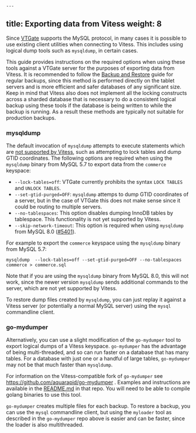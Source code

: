 	---
title: Exporting data from Vitess
weight: 8
---

Since [VTGate](../../concepts/vtgate/) supports the MySQL protocol, in many cases it is possible to use existing client utilities when connecting to Vitess. This includes using logical dump tools such as `mysqldump`, in certain cases.

This guide provides instructions on the required options when using these tools against a VTGate server for the purposes of exporting data from Vitess. It is recommended to follow the [Backup and Restore](../backup-and-restore/) guide for regular backups, since this method is performed directly on the tablet servers and is more efficient and safer databases of any significant size.  Keep in mind that Vitess also does not implement all the locking constructs across a sharded database that is necessary to do a consistent logical backup using these tools if the database is being written to while the backup is running. As a result these methods are typically not suitable for production backups.

### mysqldump

The default invocation of `mysqldump` attempts to execute statements which are [not supported by Vitess](../../reference/mysql-compatibility/), such as attempting to lock tables and dump GTID coordinates. The following options are required when using the `mysqldump` binary from MySQL 5.7 to export data from the `commerce` keyspace:

* `--lock-tables=off`: VTGate currently prohibits the syntax `LOCK TABLES` and `UNLOCK TABLES`.
* `--set-gtid-purged=OFF`: `mysqldump` attemps to dump GTID coordinates of a server, but in the case of VTGate this does not make sense since it could be routing to multiple servers.
* `--no-tablespaces`: This option disables dumping InnoDB tables by tablespace. This functionality is not yet supported by Vitess.
* `--skip-network-timeout`: This option is required when using `mysqldump` from MySQL 8.0 ([#5401](https://github.com/vitessio/vitess/issues/5401)).

For example to export the `commerce` keyspace using the `mysqldump` binary from MySQL 5.7:

```
mysqldump  --lock-tables=off --set-gtid-purged=OFF --no-tablespaces commerce > commerce.sql
```

Note that if you are using the `mysqldump` binary from MySQL 8.0, this will not work, since the newer version `mysqldump` sends additional commands to the server, which are not yet supported by Vitess.

To restore dump files created by `mysqldump`, you can just replay it against a Vitess server (or potentially a normal MySQL server) using the `mysql` commandline client.

### go-mydumper

Alternatively, you can use a slight modification of the `go-mydumper` tool to export logical dumps of a Vitess keyspace. `go-mydumper` has the advantage of being multi-threaded, and so can run faster on a database that has many tables.  For a database with just one or a handful of large tables, `go-mydumper` may not be that much faster than `mysqldump`.

For information on the Vitess-compatible fork of `go-mydumper` see https://github.com/aquarapid/go-mydumper . Examples and instructions are available in the [README.md](https://github.com/aquarapid/go-mydumper/blob/jacques_vitess/README.md) in that repo.  You will need to be able to compile golang binaries to use this tool.

`go-mydumper` creates multiple files for each backup.  To restore a backup, you can use the `mysql` commandline client, but using the `myloader` tool as described in the `go-mydumper` repo above is easier and can be faster, since the loader is also multithreaded.
